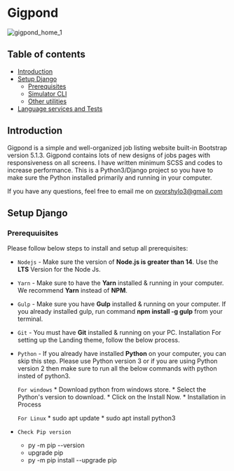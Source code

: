 # Gigpond

![gigpond_home_1](https://user-images.githubusercontent.com/104790363/231290539-64715f7f-0136-4cd8-ac5c-d79f5eb84dae.png)

## Table of contents
- [Introduction](#Introduction)
- [Setup Django](#Setup-Django)
  * [Prerequisites](#Prerequisites)
  * [Simulator CLI](#simulator-cli)
  * [Other utilities](#other-utilities)
- [Language services and Tests](#language-services-and-tests)

## Introduction
Gigpond is a simple and well-organized job listing website built-in Bootstrap version 5.1.3.
Gigpond contains lots of new designs of jobs pages with responsiveness on all screens.
I have written minimum SCSS and codes to increase performance.
This is a Python3/Django project so you have to make sure the Python installed primarily and running in your computer.

If you have any questions, feel free to email me on ovorshylo3@gmail.com
## Setup Django
### Prerequuisites
Please follow below steps to install and setup all prerequisites:

  - `Nodejs` - Make sure the version of **Node.js is greater than 14**. Use the **LTS** Version for the Node Js.

  - `Yarn` - Make sure to have the **Yarn** installed & running in your computer. We recommend **Yarn** instead of **NPM**.

  - `Gulp` - Make sure you have **Gulp** installed & running on your computer. If you already installed gulp, run command **npm install -g gulp** from your terminal.

  - `Git` - You must have **Git** installed & running on your PC. Installation For setting up the Landing theme, follow the below process.

  - `Python` - If you already have installed **Python** on your computer, you can skip this step. Please use Python version 3 or if you are using Python version 2 then make sure to run all the below commands with python insted of python3.

      `For windows`
        * Download python from windows store.
        * Select the Python's version to download.
        * Click on the Install Now.
        * Installation in Process

      `For Linux`
        * sudo apt update
        * sudo apt install python3

  - `Check Pip version`
    * py -m pip --version
    * upgrade pip
    * py -m pip install --upgrade pip